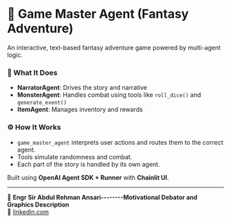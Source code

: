 # 🧙 Game Master Agent (Fantasy Adventure)

An interactive, text-based fantasy adventure game powered by multi-agent logic.

### 🧠 What It Does

- **NarratorAgent**: Drives the story and narrative
- **MonsterAgent**: Handles combat using tools like `roll_dice()` and `generate_event()`
- **ItemAgent**: Manages inventory and rewards

### ⚙️ How It Works

- `game_master_agent` interprets user actions and routes them to the correct agent.
- Tools simulate randomness and combat.
- Each part of the story is handled by its own agent.

Built using **OpenAI Agent SDK + Runner** with **Chainlit UI**.

---

👤 **Engr Sir Abdul Rehman Ansari--------Motivational Debator and Graphics Description**  
🔗 [linkedin.com](https://www.linkedin.com/in/abdul-rehman-75323b2ba?utm_source=share&utm_campaign=share_via&utm_content=profile&utm_medium=android_app)
